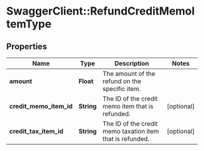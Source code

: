 # SwaggerClient::RefundCreditMemoItemType

## Properties
Name | Type | Description | Notes
------------ | ------------- | ------------- | -------------
**amount** | **Float** | The amount of the refund on the specific item.  | 
**credit_memo_item_id** | **String** | The ID of the credit memo item that is refunded.  | [optional] 
**credit_tax_item_id** | **String** | The ID of the credit memo taxation item that is refunded.  | [optional] 


